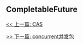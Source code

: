 ## CompletableFuture


[<< 上一篇: CAS](4-多线程与并发/CAS.md)

[>> 下一篇: concurrent并发包](4-多线程与并发/concurrent并发包.md)
